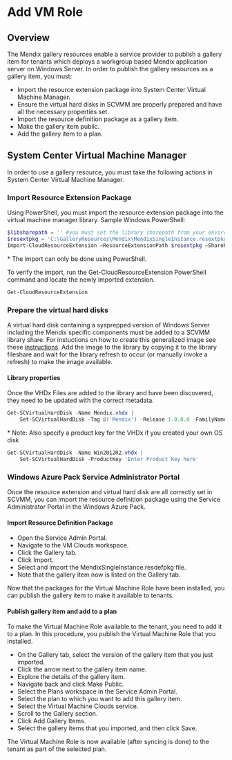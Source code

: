 # Add VM Role

## Overview

The Mendix gallery resources enable a service provider to publish a gallery item for tenants which deploys a workgroup based Mendix application server on Windows Server.
In order to publish the gallery resources as a gallery item, you must:

- Import the resource extension package into System Center Virtual Machine Manager.
- Ensure the virtual hard disks in SCVMM are properly prepared and have all the necessary properties set.
- Import the resource definition package as a gallery item.
- Make the gallery item public.
- Add the gallery item to a plan.

## System Center Virtual Machine Manager

In order to use a gallery resource, you must take the following actions in System Center Virtual Machine Manager.

### Import Resource Extension Package

Using PowerShell, you must import the resource extension package into the virtual machine manager library.
Sample Windows PowerShell:

```powershell
$libsharepath = '' #you must set the library sharepath from your environment
$resextpkg = 'C:\GalleryResources\Mendix\MendixSingleInstance.resextpkg'
Import-CloudResourceExtension –ResourceExtensionPath $resextpkg –SharePath $libsharepath -AllowUnencryptedTransfer
```

\* The import can only be done using PowerShell.

To verify the import, run the Get-CloudResourceExtension PowerShell command and locate the newly imported extension.

```powerShell
Get-CloudResourceExtension
```

### Prepare the virtual hard disks

A virtual hard disk containing a sysprepped version of Windows Server including the Mendix specific components must be added to a SCVMM library share.
For instuctions on how to create this generalized image see these [instructions](/BaseImage.md).
Add the image to the library by copying it to the library fileshare and wait for the library refresh to occur (or manually invoke a refresh) to make the image available.

#### Library properties

Once the VHDx Files are added to the library and have been discovered, they need to be updated with the correct metadata.

```powershell
Get-SCVirtualHardDisk -Name Mendix.vhdx |
    Set-SCVirtualHardDisk -Tag @('Mendix') -Release 1.0.0.0 -FamilyName 'Mendix' -VirtualizationPlatform HyperV
```

\* Note: Also specify a product key for the VHDx if you created your own OS disk

```powershell
Get-SCVirtualHardDisk -Name Win2012R2.vhdx |
    Set-SCVirtualHardDisk -ProductKey 'Enter Product Key here'
```

### Windows Azure Pack Service Administrator Portal

Once the resource extension and virtual hard disk are all correctly set in SCVMM, you can import the resource definition package using the Service Administrator Portal in the Windows Azure Pack.

#### Import Resource Definition Package

- Open the Service Admin Portal.
- Navigate to the VM Clouds workspace.
- Click the Gallery tab.
- Click Import.
- Select and import the MendixSingleInstance.resdefpkg file.
- Note that the gallery item now is listed on the Gallery tab.

Now that the packages for the Virtual Machine Role have been installed, you can publish the gallery item to make it available to tenants.

#### Publish gallery item and add to a plan

To make the Virtual Machine Role available to the tenant, you need to add it to a plan. In this procedure, you publish the Virtual Machine Role that you installed.

- On the Gallery tab, select the version of the gallery item that you just imported.
- Click the arrow next to the gallery item name.
- Explore the details of the gallery item.
- Navigate back and click Make Public.
- Select the Plans workspace in the Service Admin Portal.
- Select the plan to which you want to add this gallery item.
- Select the Virtual Machine Clouds service.
- Scroll to the Gallery section.
- Click Add Gallery Items.
- Select the gallery items that you imported, and then click Save.

The Virtual Machine Role is now available (after syncing is done) to the tenant as part of the selected plan.

